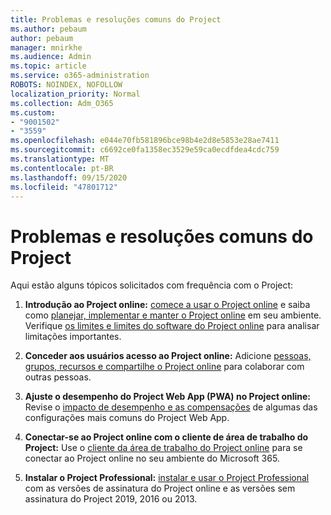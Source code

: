 ```yaml
---
title: Problemas e resoluções comuns do Project
ms.author: pebaum
author: pebaum
manager: mnirkhe
ms.audience: Admin
ms.topic: article
ms.service: o365-administration
ROBOTS: NOINDEX, NOFOLLOW
localization_priority: Normal
ms.collection: Adm_O365
ms.custom:
- "9001502"
- "3559"
ms.openlocfilehash: e044e70fb581896bce98b4e2d8e5853e28ae7411
ms.sourcegitcommit: c6692ce0fa1358ec3529e59ca0ecdfdea4cdc759
ms.translationtype: MT
ms.contentlocale: pt-BR
ms.lasthandoff: 09/15/2020
ms.locfileid: "47801712"
---
```

# <a name="project-common-issues-and-resolutions"></a>Problemas e resoluções comuns do Project

Aqui estão alguns tópicos solicitados com frequência com o Project:

1. **Introdução ao Project online:**  [comece a usar o Project online](https://docs.microsoft.com/ProjectOnline/get-started-with-project-online) e saiba como [planejar, implementar e manter o Project online](https://docs.microsoft.com/projectonline/project-online) em seu ambiente. Verifique [os limites e limites do software do Project online](https://docs.microsoft.com/ProjectOnline/project-online-software-boundaries-and-limits) para analisar limitações importantes.

2. **Conceder aos usuários acesso ao Project online:** Adicione [pessoas, grupos, recursos e compartilhe o Project online](https://docs.microsoft.com/projectonline/step-2-add-people-to-project-online) para colaborar com outras pessoas. 

3. **Ajuste o desempenho do Project Web App (PWA) no Project online:** Revise o [impacto de desempenho e as compensações](https://docs.microsoft.com/projectonline/tune-project-online-performance) de algumas das configurações mais comuns do Project Web App.

4. **Conectar-se ao Project online com o cliente de área de trabalho do Project:** Use o [cliente da área de trabalho do Project online](https://docs.microsoft.com/projectonline/connect-to-project-online-with-the-project-online-desktop-client) para se conectar ao Project online no seu ambiente do Microsoft 365. 

5. **Instalar o Project Professional:** [instalar e usar o Project Professional](https://support.office.com/article/install-project-7059249b-d9fe-4d61-ab96-5c5bf435f281) com as versões de assinatura do Project online e as versões sem assinatura do Project 2019, 2016 ou 2013.
